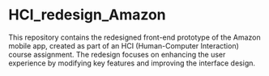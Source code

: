 # HCI_redesign_Amazon
This repository contains the redesigned front-end prototype of the Amazon mobile app, created as part of an HCI (Human-Computer Interaction) course assignment. The redesign focuses on enhancing the user experience by modifying key features and improving the interface design.
